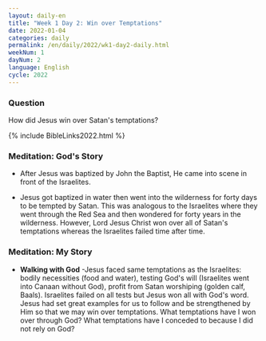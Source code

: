 ```yaml
---
layout: daily-en
title: "Week 1 Day 2: Win over Temptations"
date: 2022-01-04
categories: daily
permalink: /en/daily/2022/wk1-day2-daily.html
weekNum: 1
dayNum: 2
language: English
cycle: 2022
---
```


### Question     
How did Jesus win over Satan's temptations?

{% include BibleLinks2022.html %} 

### Meditation: God's Story   
+ After Jesus was baptized by John the Baptist, He came into scene in front of the Israelites. 

+ Jesus got baptized in water then went into the wilderness for forty days to be tempted by Satan. This was analogous to the Israelites where they went through the Red Sea and then wondered for forty years in the wilderness. However, Lord Jesus Christ won over all of Satan's temptations whereas the Israelites failed time after time. 

### Meditation: My Story   
+ **Walking with God** -Jesus faced same temptations as the Israelites: bodily necessities (food and water), testing God's will (Israelites went into Canaan without God), profit from Satan worshiping (golden calf, Baals). Israelites failed on all tests but Jesus won all with God's word. Jesus had set great examples for us to follow and be strengthened by Him so that we may win over temptations. What temptations have I won over through God? What temptations have I conceded to because I did not rely on God? 
